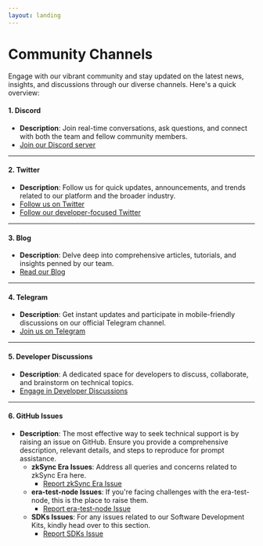 ```yaml
---
layout: landing
---
```


# Community Channels

Engage with our vibrant community and stay updated on the latest news, insights, and discussions through our diverse channels. Here's a quick overview:

#### **1. Discord**

* **Description**: Join real-time conversations, ask questions, and connect with both the team and fellow community members.
* [Join our Discord server](https://join.zksync.dev/)

***

#### **2. Twitter**

* **Description**: Follow us for quick updates, announcements, and trends related to our platform and the broader industry.
* [Follow us on Twitter](https://twitter.com/zksync)
* [Follow our developer-focused Twitter ](https://twitter.com/zkSyncDevs)

***

#### **3. Blog**

* **Description**: Delve deep into comprehensive articles, tutorials, and insights penned by our team.
* [Read our Blog](https://zksync.mirror.xyz/)

***

#### **4. Telegram**

* **Description**: Get instant updates and participate in mobile-friendly discussions on our official Telegram channel.
* [Join us on Telegram](https://t.me/zksync)

***

#### **5. Developer Discussions**

* **Description**: A dedicated space for developers to discuss, collaborate, and brainstorm on technical topics.
* [Engage in Developer Discussions](https://chat.openai.com/c/a38df056-5f9e-4754-b375-e4beb1322e58#link-to-developer-discussions)

***

#### **6. GitHub Issues**

* **Description**: The most effective way to seek technical support is by raising an issue on GitHub. Ensure you provide a comprehensive description, relevant details, and steps to reproduce for prompt assistance.
  * **zkSync Era Issues**: Address all queries and concerns related to zkSync Era here.
    * [Report zkSync Era Issue](https://github.com/matter-labs/zksync-era/issues)
  * **era-test-node Issues**: If you're facing challenges with the era-test-node, this is the place to raise them.
    * [Report era-test-node Issue](https://github.com/matter-labs/era-test-node/issues)
  * **SDKs Issues**: For any issues related to our Software Development Kits, kindly head over to this section.
    * [Report SDKs Issue](https://github.com/zksync-sdk)

